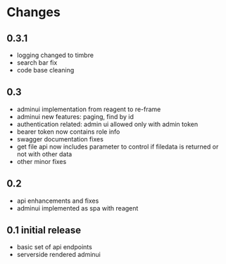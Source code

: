 # Changes

## 0.3.1
- logging changed to timbre
- search bar fix
- code base cleaning

## 0.3
- adminui implementation from reagent to re-frame
- adminui new features: paging, find by id
- authentication related: admin ui allowed only with admin token
- bearer token now contains role info
- swagger documentation fixes
- get file api now includes parameter to control if filedata is returned or not with other data
- other minor fixes

## 0.2 
- api enhancements and fixes
- adminui implemented as spa with reagent

## 0.1 initial release
- basic set of api endpoints 
- serverside rendered adminui
